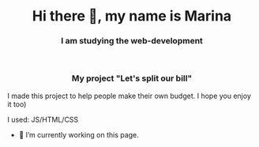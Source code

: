 <h1 align="center">Hi there 👋, my name is Marina </h1>
<h3 align="center">I am studying the web-development </h3>
</br>
<h3 align="center">My project "Let's split our bill"</h3>
<p>I made this project to help people  make their own budget. I hope you enjoy it too) </p>
<p>I used: JS/HTML/CSS </p>


- 🔭 I’m currently working on this page. 
